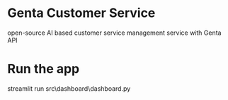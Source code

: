 # Genta Customer Service
open-source AI based customer service management service with Genta API

# Run the app
streamlit run src\dashboard\dashboard.py